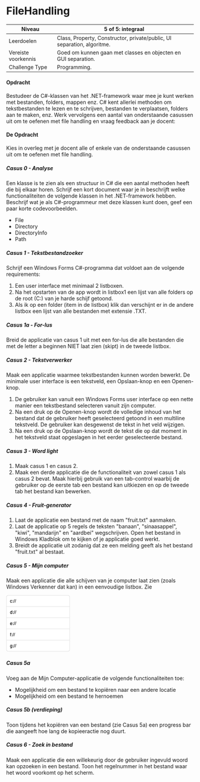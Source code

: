 # FileHandling
	   
| Niveau | 5 of 5: integraal |
| --- | --- |
| Leerdoelen | Class, Property, Constructor, private/public, UI separation, algoritme. |
| Vereiste voorkennis | Goed om kunnen gaan met classes en objecten en GUI separation. |
| Challenge Type | Programming. |



#### Opdracht
Bestudeer de C#-klassen van het .NET-framework waar mee je kunt werken met bestanden, folders, mappen enz. C# kent allerlei methoden om tekstbestanden te lezen en te schrijven, bestanden te verplaatsen, folders aan te maken, enz.
Werk vervolgens een aantal van onderstaande casussen uit om te oefenen met file handling en vraag feedback aan je docent:

#### De Opdracht
Kies in overleg met je docent alle of enkele van de onderstaande casussen uit om te oefenen met file handling.
##### Casus 0 - Analyse
Een klasse is te zien als een structuur in C# die een aantal methoden heeft die bij elkaar horen. Schrijf een kort document waar je in beschrijft welke functionaliteiten de volgende klassen in het .NET-framework hebben. Beschrijf wat je als C#-programmeur met deze klassen kunt doen, geef een paar korte codevoorbeelden.
- File
- Directory
- DirectoryInfo
- Path

##### Casus 1 - Tekstbestandzoeker
Schrijf een Windows Forms C#-programma dat voldoet aan de volgende requirements:
1. Een user interface met minimaal 2 listboxen.
2. Na het opstarten van de app wordt in listbox1 een lijst van alle folders op de root (C:) van je harde schijf getoond.
3. Als ik op een folder (item in de listbox) klik dan verschijnt er in de andere listbox een lijst van alle bestanden met extensie .TXT.


##### Casus 1a - For-lus
Breid de applicatie van casus 1 uit met een for-lus die alle bestanden die met de letter a beginnen NIET laat zien (skipt) in de tweede listbox.

##### Casus 2 - Tekstverwerker
Maak een applicatie waarmee tekstbestanden kunnen worden bewerkt. De minimale user interface is een tekstveld, een Opslaan-knop en een Openen-knop.
1. De gebruiker kan vanuit een Windows Forms user interface op een nette manier een tekstbestand selecteren vanuit zijn computer.
2. Na een druk op de Openen-knop wordt de volledige inhoud van het bestand dat de gebruiker heeft geselecteerd getoond in een multiline tekstveld. De gebruiker kan desgewenst de tekst in het veld wijzigen.
3. Na een druk op de Opslaan-knop wordt de tekst die op dat moment in het tekstveld staat opgeslagen in het eerder geselecteerde bestand.


##### Casus 3 - Word light
1. Maak casus 1 en casus 2.
2. Maak een derde applicatie die de functionaliteit van zowel casus 1 als casus 2 bevat. Maak hierbij gebruik van een tab-control waarbij de gebruiker op de eerste tab een bestand kan uitkiezen en op de tweede tab het bestand kan bewerken.


##### Casus 4 - Fruit-generator
1. Laat de applicatie een bestand met de naam &quot;fruit.txt&quot; aanmaken.
2. Laat de applicatie op 5 regels de teksten &quot;banaan&quot;, &quot;sinaasappel&quot;, &quot;kiwi&quot;, &quot;mandarijn&quot; en &quot;aardbei&quot; wegschrijven. Open het bestand in Windows Kladblok om te kijken of je applicatie goed werkt.
3. Breidt de applicatie uit zodanig dat ze een melding geeft als het bestand &quot;fruit.txt&quot; al bestaat.


##### Casus 5 - Mijn computer
Maak een applicatie die alle schijven van je computer laat zien (zoals Windows Verkenner dat kan) in een eenvoudige listbox. Zie

![fig:mijnComputer](figures/mijnComputer.png "Mijn Computer.")

##### Casus 5a
Voeg aan de Mijn Computer-applicatie de volgende functionaliteiten toe:
- Mogelijkheid om een bestand te kopiëren naar een andere locatie
- Mogelijkheid om een bestand te hernoemen


##### Casus 5b (verdieping)
Toon tijdens het kopiëren van een bestand (zie Casus 5a) een progress bar die aangeeft hoe lang de kopieeractie nog duurt.

##### Casus 6 - Zoek in bestand
Maak een applicatie die een willekeurig door de gebruiker ingevuld woord kan opzoeken in een bestand. Toon het regelnummer in het bestand waar het woord voorkomt op het scherm.



















